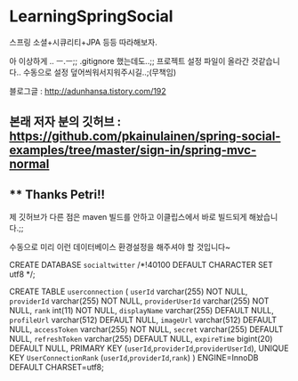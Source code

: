 LearningSpringSocial
====================

스프링 소셜+시큐리티+JPA 등등 따라해보자.

아 이상하게 .. ㅡ.ㅡ;; .gitignore 했는데도..;; 프로젝트 설정 파일이 올라간 것같습니다.. 
수동으로 설정 덮어씌워서지워주시길..;(무책임)

블로그글 : http://adunhansa.tistory.com/192

본래 저자 분의 깃허브 : https://github.com/pkainulainen/spring-social-examples/tree/master/sign-in/spring-mvc-normal
---------
** Thanks Petri!!
---------

제 깃허브가 다른 점은 maven 빌드를 안하고 이클립스에서 바로 빌드되게 해놨습니다.;;

수동으로 미리 이런 데이터베이스 환경설정을 해주셔야 할 것입니다~ 

CREATE DATABASE `socialtwitter` /*!40100 DEFAULT CHARACTER SET utf8 */;

CREATE TABLE `userconnection` (
  `userId` varchar(255) NOT NULL,
  `providerId` varchar(255) NOT NULL,
  `providerUserId` varchar(255) NOT NULL,
  `rank` int(11) NOT NULL,
  `displayName` varchar(255) DEFAULT NULL,
  `profileUrl` varchar(512) DEFAULT NULL,
  `imageUrl` varchar(512) DEFAULT NULL,
  `accessToken` varchar(255) NOT NULL,
  `secret` varchar(255) DEFAULT NULL,
  `refreshToken` varchar(255) DEFAULT NULL,
  `expireTime` bigint(20) DEFAULT NULL,
  PRIMARY KEY (`userId`,`providerId`,`providerUserId`),
  UNIQUE KEY `UserConnectionRank` (`userId`,`providerId`,`rank`)
) ENGINE=InnoDB DEFAULT CHARSET=utf8;
